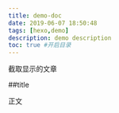 ```yaml
---
title: demo-doc
date: 2019-06-07 18:50:48
tags: [hexo,demo] 
description: demo description
toc: true #开启目录
---
```


截取显示的文章
<!-- more -->

##title

正文